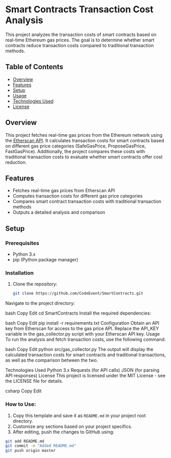 # Smart Contracts Transaction Cost Analysis

This project analyzes the transaction costs of smart contracts based on real-time Ethereum gas prices. The goal is to determine whether smart contracts reduce transaction costs compared to traditional transaction methods.

## Table of Contents

- [Overview](#overview)
- [Features](#features)
- [Setup](#setup)
- [Usage](#usage)
- [Technologies Used](#technologies-used)
- [License](#license)

## Overview

This project fetches real-time gas prices from the Ethereum network using the [Etherscan API](https://etherscan.io/apis). It calculates transaction costs for smart contracts based on different gas price categories (SafeGasPrice, ProposeGasPrice, FastGasPrice). Additionally, the project compares these costs with traditional transaction costs to evaluate whether smart contracts offer cost reduction.

## Features

- Fetches real-time gas prices from Etherscan API
- Computes transaction costs for different gas price categories
- Compares smart contract transaction costs with traditional transaction methods
- Outputs a detailed analysis and comparison

## Setup

### Prerequisites

- Python 3.x
- pip (Python package manager)

### Installation

1. Clone the repository:
   ```bash
   git clone https://github.com/CodeEvent/SmartContracts.git
Navigate to the project directory:

bash
Copy
Edit
cd SmartContracts
Install the required dependencies:

bash
Copy
Edit
pip install -r requirements.txt
Configuration
Obtain an API key from Etherscan for access to the gas price API.
Replace the API_KEY variable in the gas_collector.py script with your Etherscan API key.
Usage
To run the analysis and fetch transaction costs, use the following command:

bash
Copy
Edit
python src/gas_collector.py
The output will display the calculated transaction costs for smart contracts and traditional transactions, as well as the comparison between the two.

Technologies Used
Python 3.x
Requests (for API calls)
JSON (for parsing API responses)
License
This project is licensed under the MIT License - see the LICENSE file for details.

csharp
Copy
Edit

### How to Use:

1. Copy this template and save it as `README.md` in your project root directory.
2. Customize any sections based on your project specifics.
3. After editing, push the changes to GitHub using:

```bash
git add README.md
git commit -m "Added README.md"
git push origin master